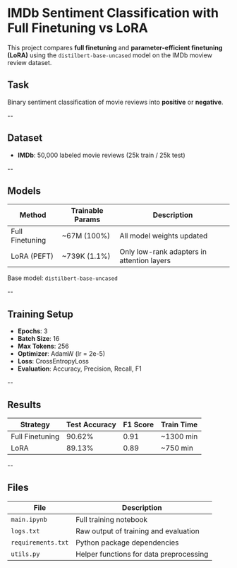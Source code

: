 # IMDb Sentiment Classification with Full Finetuning vs LoRA

This project compares **full finetuning** and **parameter-efficient finetuning (LoRA)** using the `distilbert-base-uncased` model on the IMDb moview review dataset.

## Task
Binary sentiment classification of movie reviews into **positive** or **negative**.

--

## Dataset

- **IMDb**: 50,000 labeled movie reviews (25k train / 25k test)

--

## Models

| Method            | Trainable Params | Description                                      |
|-------------------|------------------|--------------------------------------------------|
| Full Finetuning   | ~67M (100%)      | All model weights updated                       |
| LoRA (PEFT)       | ~739K (1.1%)     | Only low-rank adapters in attention layers      |

Base model: `distilbert-base-uncased`

--

## Training Setup

- **Epochs**: 3  
- **Batch Size**: 16  
- **Max Tokens**: 256  
- **Optimizer**: AdamW (lr = 2e-5)  
- **Loss**: CrossEntropyLoss  
- **Evaluation**: Accuracy, Precision, Recall, F1  

--

## Results

| Strategy         | Test Accuracy | F1 Score | Train Time |
|------------------|---------------|----------|------------|
| Full Finetuning  | 90.62%        | 0.91     | ~1300 min  |
| LoRA             | 89.13%        | 0.89     | ~750 min   |

--

## Files

| File              | Description                              |
|-------------------|------------------------------------------|
| `main.ipynb`      | Full training notebook                    |
| `logs.txt`        | Raw output of training and evaluation     |
| `requirements.txt`| Python package dependencies               |
| `utils.py`        | Helper functions for data preprocessing   |

